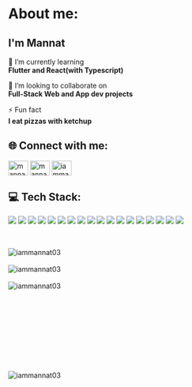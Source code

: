 <h1 align="left">About me:</h1>
<h2 align="left">I'm Mannat</h2>


🌱 I’m currently learning<br> **Flutter and React(with Typescript)**

👯 I’m looking to collaborate on<br>  **Full-Stack Web and App dev projects**

⚡ Fun fact<br>  **I eat pizzas with ketchup**

<h2 align="left">🌐 Connect with me:</h2>
<p align="left">
<a href="https://twitter.com/mannatjaiswal03" target="blank"><img align="center" src="https://raw.githubusercontent.com/rahuldkjain/github-profile-readme-generator/master/src/images/icons/Social/twitter.svg" alt="mannatjaiswal03" height="30" width="40" /></a>
<a href="https://linkedin.com/in/mannatjaiswal0302" target="blank"><img align="center" src="https://raw.githubusercontent.com/rahuldkjain/github-profile-readme-generator/master/src/images/icons/Social/linked-in-alt.svg" alt="mannatjaiswal0302" height="30" width="40" /></a>
<a href="https://instagram.com/iammannat03" target="blank"><img align="center" src="https://raw.githubusercontent.com/rahuldkjain/github-profile-readme-generator/master/src/images/icons/Social/instagram.svg" alt="iammannat03" height="30" width="40" /></a>
</p>

<h2 align="left">💻 Tech Stack:</h2>
<p align="left">
  <img src="https://img.shields.io/badge/HTML-239120?style=for-the-badge&logo=html5&logoColor=white">
  <img src="https://img.shields.io/badge/CSS-239120?&style=for-the-badge&logo=css3&logoColor=white">
  <img src="https://img.shields.io/badge/Bootstrap-563D7C?style=for-the-badge&logo=bootstrap&logoColor=white">
  <img src="https://img.shields.io/badge/React-20232A?style=for-the-badge&logo=react&logoColor=61DAFB">
  <img src="https://img.shields.io/badge/TypeScript-007ACC?style=for-the-badge&logo=typescript&logoColor=white">
  <img src="https://img.shields.io/badge/JavaScript-F7DF1E?style=for-the-badge&logo=javascript&logoColor=black">
  <img src="https://img.shields.io/badge/Node.js-43853D?style=for-the-badge&logo=node.js&logoColor=white">
  <img src="https://img.shields.io/badge/Express.js-404D59?style=for-the-badge">
  <img src="https://img.shields.io/badge/MySQL-005C84?style=for-the-badge&logo=mysql&logoColor=white">
  <img src="https://img.shields.io/badge/MongoDB-4EA94B?style=for-the-badge&logo=mongodb&logoColor=white">
  <img src="https://img.shields.io/badge/Java-ED8B00?style=for-the-badge&logo=openjdk&logoColor=white">
  <img src="https://img.shields.io/badge/C-00599C?style=for-the-badge&logo=c&logoColor=white">
  <img src="https://img.shields.io/badge/Python-3776AB?style=for-the-badge&logo=python&logoColor=white">
  <img src="https://img.shields.io/badge/Dart-0175C2?style=for-the-badge&logo=dart&logoColor=white">
  <img src="https://img.shields.io/badge/Flutter-02569B?style=for-the-badge&logo=flutter&logoColor=white">
  <img src="https://img.shields.io/badge/Figma-F24E1E?style=for-the-badge&logo=figma&logoColor=white">
  <img src="https://img.shields.io/badge/GIT-E44C30?style=for-the-badge&logo=git&logoColor=white">
  <img src="https://img.shields.io/badge/Notion-000000?style=for-the-badge&logo=notion&logoColor=white">
</p>

<br>

<p align="left">
  <img align="center" src="https://github-readme-stats.vercel.app/api?username=iammannat03&show_icons=true&locale=en" alt="iammannat03" />
  &nbsp;
  <br><br>
  <img align="center" src="https://github-readme-streak-stats.herokuapp.com/?user=iammannat03&" alt="iammannat03" />
  <br><br>
  <img align="left" src="https://github-readme-stats.vercel.app/api/top-langs?username=iammannat03&show_icons=true&locale=en&layout=compact" alt="iammannat03" />
  
</p>
<br><br><br><br><br><br><br><br><br>
<p align="left"> <img src="https://komarev.com/ghpvc/?username=iammannat03&label=Profile%20views&color=0e75b6&style=flat" alt="iammannat03" /> </p>
